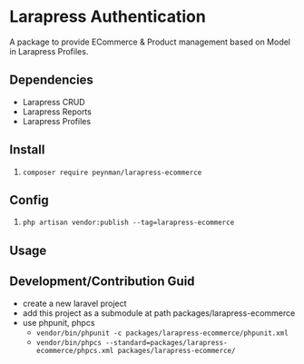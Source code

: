 # Larapress Authentication
A package to provide ECommerce & Product management based on Model in Larapress Profiles.

## Dependencies
* Larapress CRUD
* Larapress Reports
* Larapress Profiles

## Install
1. ```composer require peynman/larapress-ecommerce```


## Config
1. ```php artisan vendor:publish --tag=larapress-ecommerce```

## Usage


## Development/Contribution Guid
* create a new laravel project
* add this project as a submodule at path packages/larapress-ecommerce
* use phpunit, phpcs
    * ```vendor/bin/phpunit -c packages/larapress-ecommerce/phpunit.xml```
    * ```vendor/bin/phpcs --standard=packages/larapress-ecommerce/phpcs.xml packages/larapress-ecommerce/```
